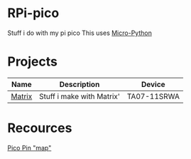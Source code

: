 # RPi-pico
Stuff i do with my pi pico
This uses [Micro-Python](https://micropython.org/)

# Projects
| Name | Description | Device |
|------|-------------|--------|
| [Matrix](https://github.com/TerrificTable/RPi-pico/tree/main/matrix) | Stuff i make with Matrix' | TA07-11SRWA |


# Recources
[Pico Pin "map"](https://www.raspberrypi.com/documentation/microcontrollers/images/Pico-R3-SDK11-Pinout.svg)
